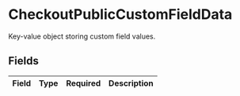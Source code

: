 # CheckoutPublicCustomFieldData

Key-value object storing custom field values.


## Fields

| Field       | Type        | Required    | Description |
| ----------- | ----------- | ----------- | ----------- |